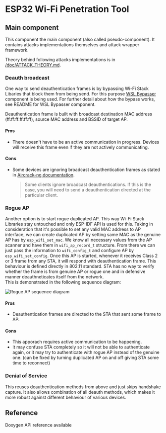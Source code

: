 # ESP32 Wi-Fi Penetration Tool
## Main component

This component the main component (also called pseudo-component). It contains attacks implementations themselves and attack wrapper framework.

Theory behind following attacks implementations is in [/doc/ATTACK_THEORY.md](../doc/ATTACKS_THEORY.md).

### Deauth broadcast
One way to send deauthentication frames is by bypassing Wi-Fi Stack Libaries that block them from being send. For this purpose [WSL Bypasser](../components/wsl_bypasser) component is being used. For further detail about how the bypass works, see README for WSL Bypasser component.

Deauthentication frame is built with broadcast destination MAC address (ff:ff:ff:ff:ff:ff), source MAC address and BSSID of target AP.

#### Pros
- There doesn't have to be an active communication in progress. Devices will receive this frame even if they are not actively communicating.

#### Cons
- Some devices are ignoring broadcast deauthentication frames as stated in [Aircrack-ng documentation](https://www.aircrack-ng.org/doku.php?id=deauthentication#why_does_deauthentication_not_work).
    > Some clients ignore broadcast deauthentications. If this is the case, you will need to send a deauthentication directed at the particular client.

### Rogue AP
Another option is to start rogue duplicated AP. This way Wi-Fi Stack Libraries stay untouched and only ESP-IDF API is used for this. Taking in consideration that it's possible to set any valid MAC address to AP interface, we can create duplicated AP by setting same MAC as the genuine AP has by `esp_wifi_set_mac`. 
We know all necessary values from the AP scanner and have them in `wifi_ap_record_t` structure. From there we can just pass the information to `wifi_config_t` and configure AP by `esp_wifi_set_config`. Once this AP is started, whenever it receives Class 2 or 3 frame from any STA, it will respond with deauthentication frame. This behaviour is defined directly in 802.11 standard. STA has no way to verify whether the frame is from genuine AP or rogue one and in defensive manner deauthneticates itself from the network.  
This is demonstrated in the following sequence diagram: 

![Rogue AP sequence diagram](../doc/drawio/rogueap-seq.drawio.svg)


#### Pros
- Deauthentication frames are directed to the STA that sent some frame to AP.

#### Cons
- This apporach requires active communication to be happening.
- It may confuse STA completely so it will not be able to authenticate again, or it may try to authenticate with rogue AP instead of the genuine one. (can be fixed by turning duplicated AP on and off giving STA some time to reconnect)


### Denial of Service 
This reuses deauthentication methods from above and just skips handshake capture. It also allows combination of all deauth methods, which makes it more robust against different behaviour of various devices.

## Reference
Doxygen API reference available